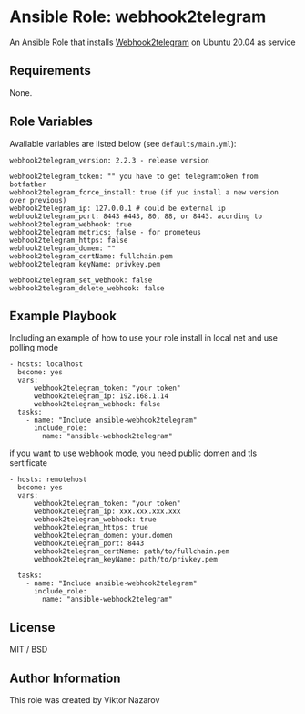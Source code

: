 # Ansible Role: webhook2telegram

An Ansible Role that installs [Webhook2telegram](https://github.com/muety/webhook2telegram) on Ubuntu 20.04 as service

## Requirements

None.

## Role Variables

Available variables are listed below (see `defaults/main.yml`):
```
webhook2telegram_version: 2.2.3 - release version 

webhook2telegram_token: "" you have to get telegramtoken from botfather
webhook2telegram_force_install: true (if yuo install a new version over previous)
webhook2telegram_ip: 127.0.0.1 # could be external ip
webhook2telegram_port: 8443 #443, 80, 88, or 8443. acording to 
webhook2telegram_webhook: true
webhook2telegram_metrics: false - for prometeus 
webhook2telegram_https: false 
webhook2telegram_domen: ""
webhook2telegram_certName: fullchain.pem
webhook2telegram_keyName: privkey.pem

webhook2telegram_set_webhook: false
webhook2telegram_delete_webhook: false
```
## Example Playbook

Including an example of how to use your role
install in local net and use polling mode
```
- hosts: localhost
  become: yes
  vars:
      webhook2telegram_token: "your token"
      webhook2telegram_ip: 192.168.1.14
      webhook2telegram_webhook: false
  tasks:
    - name: "Include ansible-webhook2telegram"
      include_role:
        name: "ansible-webhook2telegram"
```
if you want to use webhook mode, you need public domen and tls sertificate
```
- hosts: remotehost
  become: yes
  vars:
      webhook2telegram_token: "your token"
      webhook2telegram_ip: xxx.xxx.xxx.xxx
      webhook2telegram_webhook: true
      webhook2telegram_https: true
      webhook2telegram_domen: your.domen
      webhook2telegram_port: 8443
      webhook2telegram_certName: path/to/fullchain.pem
      webhook2telegram_keyName: path/to/privkey.pem
      
  tasks:
    - name: "Include ansible-webhook2telegram"
      include_role:
        name: "ansible-webhook2telegram"
```
## License

MIT / BSD

## Author Information
This role was created by Viktor Nazarov
